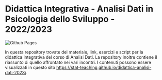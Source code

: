 
<!-- README.md is generated from README.Rmd. Please edit that file -->

# Didattica Integrativa - Analisi Dati in Psicologia dello Sviluppo - 2022/2023

<!-- badges: start -->

![Github
Pages](https://github.com/stat-teaching/didattica-analisi-dati-2023/actions/workflows/pages/pages-build-deployment/badge.svg?branch=main)
<!-- badges: end -->

In questa repository trovate del materiale, link, esercizi e script per
la didattica integrativa del corso di Analisi Dati. La repository
inoltre contiene il riassunto di quello affrontato nei vari incontri. I
contenuti possono essere visualizzati in questo sito
<https://stat-teaching.github.io/didattica-analisi-dati-2023/>.
